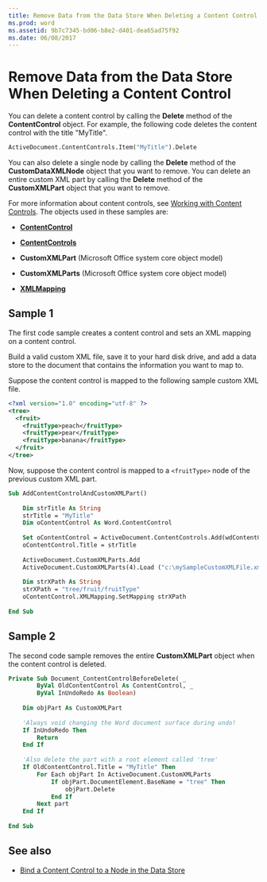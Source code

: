 ```yaml
---
title: Remove Data from the Data Store When Deleting a Content Control
ms.prod: word
ms.assetid: 9b7c7345-bd06-b8e2-d401-dea65ad75f92
ms.date: 06/08/2017
---
```



# Remove Data from the Data Store When Deleting a Content Control

You can delete a content control by calling the **Delete** method of the **ContentControl** object. For example, the following code deletes the content control with the title "MyTitle".


```vb
ActiveDocument.ContentControls.Item("MyTitle").Delete
```


You can also delete a single node by calling the **Delete** method of the **CustomDataXMLNode** object that you want to remove. You can delete an entire custom XML part by calling the **Delete** method of the **CustomXMLPart** object that you want to remove.

For more information about content controls, see  [Working with Content Controls](working-with-content-controls.md).
The objects used in these samples are:

- **[ContentControl](../../../api/Word.ContentControl.md)**
    
- **[ContentControls](../../../api/Word.ContentControls.md)**
    
- **CustomXMLPart** (Microsoft Office system core object model)
    
- **CustomXMLParts** (Microsoft Office system core object model)
    
- **[XMLMapping](../../../api/Word.XMLMapping.md)**
    

## Sample 1

The first code sample creates a content control and sets an XML mapping on a content control.

Build a valid custom XML file, save it to your hard disk drive, and add a data store to the document that contains the information you want to map to.

Suppose the content control is mapped to the following sample custom XML file.

```xml
<?xml version="1.0" encoding="utf-8" ?> 
<tree> 
  <fruit> 
    <fruitType>peach</fruitType> 
    <fruitType>pear</fruitType> 
    <fruitType>banana</fruitType> 
  </fruit> 
</tree>
```

Now, suppose the content control is mapped to a `<fruitType>` node of the previous custom XML part.


```vb
Sub AddContentControlAndCustomXMLPart() 
 
    Dim strTitle As String 
    strTitle = "MyTitle" 
    Dim oContentControl As Word.ContentControl 
 
    Set oContentControl = ActiveDocument.ContentControls.Add(wdContentControlText) 
    oContentControl.Title = strTitle 
 
    ActiveDocument.CustomXMLParts.Add 
    ActiveDocument.CustomXMLParts(4).Load ("c:\mySampleCustomXMLFile.xml") 
 
    Dim strXPath As String 
    strXPath = "tree/fruit/fruitType" 
    oContentControl.XMLMapping.SetMapping strXPath 
     
End Sub
```


## Sample 2

The second code sample removes the entire **CustomXMLPart** object when the content control is deleted.


```vb
Private Sub Document_ContentControlBeforeDelete( _ 
        ByVal OldContentControl As ContentControl, _ 
        ByVal InUndoRedo As Boolean) 
 
    Dim objPart As CustomXMLPart 
     
    'Always void changing the Word document surface during undo! 
    If InUndoRedo Then 
        Return 
    End If 
 
    'Also delete the part with a root element called 'tree' 
    If OldContentControl.Title = "MyTitle" Then 
        For Each objPart In ActiveDocument.CustomXMLParts 
            If objPart.DocumentElement.BaseName = "tree" Then 
                objPart.Delete 
            End If 
        Next part 
    End If 
 
End Sub
```

## See also

- [Bind a Content Control to a Node in the Data Store](../Objects-Properties-Methods/bind-a-content-control-to-a-node-in-the-data-store.md)

